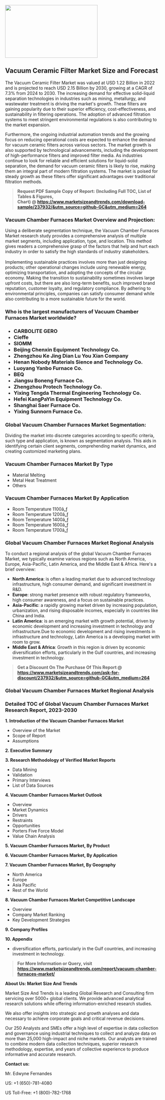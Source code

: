 <p><img class="alignnone size-medium wp-image-20088" src="https://ffe5etoiles.com/wp-content/uploads/2024/12/MST1-300x171.png" alt="" width="300" height="171" /></p><h2>Vacuum Ceramic Filter Market Size and Forecast</h2><p>The Vacuum Ceramic Filter Market was valued at USD 1.22 Billion in 2022 and is projected to reach USD 2.15 Billion by 2030, growing at a CAGR of 7.3% from 2024 to 2030. The increasing demand for effective solid-liquid separation technologies in industries such as mining, metallurgy, and wastewater treatment is driving the market's growth. These filters are gaining popularity due to their superior efficiency, cost-effectiveness, and sustainability in filtering operations. The adoption of advanced filtration systems to meet stringent environmental regulations is also contributing to the market expansion.</p><p>Furthermore, the ongoing industrial automation trends and the growing focus on reducing operational costs are expected to enhance the demand for vacuum ceramic filters across various sectors. The market growth is also supported by technological advancements, including the development of high-performance filters and improved filter media. As industries continue to look for reliable and efficient solutions for liquid-solid separation, the demand for vacuum ceramic filters is likely to rise, making them an integral part of modern filtration systems. The market is poised for steady growth as these filters offer significant advantages over traditional filtration methods.</p></p><blockquote id="" class=""><strong>Request PDF Sample Copy of Report: (Including Full TOC, List of Tables &amp; Figures, Chart)&nbsp;@&nbsp;<strong><a href="https://www.marketsizeandtrends.com/download-sample/237932/&utm_source=github-GC&utm_medium=264" target="_blank">https://www.marketsizeandtrends.com/download-sample/237932/&utm_source=github-GC&utm_medium=264</a></strong></strong></blockquote><h3 id="" class="">Vacuum Chamber Furnaces Market&nbsp;Overview and Projection:</h3><p id="" class="">Using a deliberate segmentation technique, the Vacuum Chamber Furnaces Market research study provides a comprehensive analysis of multiple market segments, including application, type, and location. This method gives readers a comprehensive grasp of the factors that help and hurt each industry in order to satisfy the high standards of industry stakeholders. <br /> <br />Implementing sustainable practices involves more than just designing products; other operational changes include using renewable energy, optimizing transportation, and adopting the concepts of the circular economy. Making the transition to sustainability sometimes involves large upfront costs, but there are also long-term benefits, such improved brand reputation, customer loyalty, and regulatory compliance. By adhering to environmental principles, companies can satisfy consumer demand while also contributing to a more sustainable future for the world.</p><h3 id="" class="">Who is the largest manufacturers of&nbsp;Vacuum Chamber Furnaces Market worldwide?</h3><h3 class=""><p><ul><li>CARBOLITE GERO </li><li> Cieffe </li><li> SIOMM </li><li> Beijing Chenxin Equipment Technology Co. </li><li> Zhengzhou Ke Jing Dian Lu You Xian Company </li><li> Henan Nobody Materials Sience and Technology Co. </li><li> Luoyang Yanbo Furnace Co. </li><li> BEQ </li><li> Jiangsu Boneng Furnace Co. </li><li> Zhengzhou Protech Technology Co. </li><li> Yixing Tengda Thermal Engineering Technology Co. </li><li> Hefei KangPaYin Equipment Technology Co. </li><li> Shanghai Saer Furnace Co. </li><li> Yixing Sunnorn Furnace Co.</li></ul></p></h3><h3 id="" class="">Global&nbsp;Vacuum Chamber Furnaces Market Segmentation:</h3><p id="" class="">Dividing the market into discrete categories according to specific criteria, such type and application, is known as segmentation analysis. This aids in identifying certain client segments, comprehending market dynamics, and creating customized marketing plans.</p><h3 id="" class="">Vacuum Chamber Furnaces Market&nbsp;By Type</h3><p><p><ul><li>Material Melting</li><li> Metal Heat Treatment</li><li> Others</p></li></ul></p></p><h3 id="" class="">Vacuum Chamber Furnaces Market&nbsp;By Application</h3><p class=""><p><ul><li>Room Temperature 1100â„ƒ</li><li> Room Temperature 1200â„ƒ</li><li> Room Temperature 1400â„ƒ</li><li> Room Temperature 1600â„ƒ</li><li> Room Temperature 1700â„ƒ</li></ul></p></p><h3 id="" class="">Global Vacuum Chamber Furnaces Market Regional Analysis</h3><p id="" class="">To conduct a regional analysis of the global Vacuum Chamber Furnaces Market, we typically examine various regions such as North America, Europe, Asia-Pacific, Latin America, and the Middle East &amp; Africa. Here's a brief overview:</p><ul><li><strong>North America</strong>: is often a leading market due to advanced technology infrastructure, high consumer demand, and significant investment in R&amp;D.</li><li><strong>Europe</strong>: strong market presence with robust regulatory frameworks, high consumer awareness, and a focus on sustainable practices.</li><li><strong>Asia-Pacific</strong>: a rapidly growing market driven by increasing population, urbanization, and rising disposable incomes, especially in countries like China and India.</li><li><strong>Latin America</strong>: is an emerging market with growth potential, driven by economic development and increasing investment in technology and infrastructure.Due to economic development and rising investments in infrastructure and technology, Latin America is a developing market with room to grow.</li><li><strong>Middle East &amp; Africa</strong>: Growth in this region is driven by economic diversification efforts, particularly in the Gulf countries, and increasing investment in technology.</li></ul><blockquote id="" class=""><strong>Get a Discount On The Purchase Of This Report @ <strong><a href="https://www.marketsizeandtrends.com/ask-for-discount/237932/&utm_source=github-GC&utm_medium=264" target="_blank">https://www.marketsizeandtrends.com/ask-for-discount/237932/&utm_source=github-GC&utm_medium=264</a></strong></strong></blockquote><h3 id="" class="">Global Vacuum Chamber Furnaces Market Regional Analysis</h3><h3 id="" class="">Detailed TOC of Global Vacuum Chamber Furnaces Market Research Report, 2023-2030</h3><p id="" class=""><strong>1. Introduction of the Vacuum Chamber Furnaces Market</strong></p><ul><li>Overview of the Market</li><li>Scope of Report</li><li>Assumptions</li></ul><p id="" class=""><strong>2. Executive Summary</strong></p><p id="" class=""><strong>3. Research Methodology of Verified Market Reports</strong></p><ul><li>Data Mining</li><li>Validation</li><li>Primary Interviews</li><li>List of Data Sources</li></ul><p id="" class=""><strong>4. Vacuum Chamber Furnaces Market Outlook</strong></p><ul><li>Overview</li><li>Market Dynamics</li><li>Drivers</li><li>Restraints</li><li>Opportunities</li><li>Porters Five Force Model</li><li>Value Chain Analysis</li></ul><p id="" class=""><strong>5. Vacuum Chamber Furnaces Market, By Product</strong></p><p id="" class=""><strong>6. Vacuum Chamber Furnaces Market, By Application</strong></p><p id="" class=""><strong>7. Vacuum Chamber Furnaces Market, By Geography</strong></p><ul><li>North America</li><li>Europe</li><li>Asia Pacific</li><li>Rest of the World</li></ul><p id="" class=""><strong>8. Vacuum Chamber Furnaces Market Competitive Landscape</strong></p><ul><li>Overview</li><li>Company Market Ranking</li><li>Key Development Strategies</li></ul><p id="" class=""><strong>9. Company Profiles</strong></p><p id="" class=""><strong>10. Appendix</strong></p><ul><li>diversification efforts, particularly in the Gulf countries, and increasing investment in technology.</li></ul><blockquote id="" class=""><strong>For More Information or Query, visit <strong><strong><a href="https://www.marketsizeandtrends.com/report/vacuum-chamber-furnaces-market/" target="_blank">https://www.marketsizeandtrends.com/report/vacuum-chamber-furnaces-market/</a></strong></strong></strong></blockquote><p id="" class=""><strong>About Us: Market Size And Trends</strong></p><p id="" class="">Market Size And Trends is a leading Global Research and Consulting firm servicing over 5000+ global clients. We provide advanced analytical research solutions while offering information-enriched research studies.</p><p id="" class="">We also offer insights into strategic and growth analyses and data necessary to achieve corporate goals and critical revenue decisions.</p><p id="" class="">Our 250 Analysts and SMEs offer a high level of expertise in data collection and governance using industrial techniques to collect and analyze data on more than 25,000 high-impact and niche markets. Our analysts are trained to combine modern data collection techniques, superior research methodology, expertise, and years of collective experience to produce informative and accurate research.</p><p id="" class=""><strong>Contact us:</strong></p><p id="" class="">Mr. Edwyne Fernandes</p><p id="" class="">US: +1 (650)-781-4080</p><p id="" class="">US Toll-Free: +1 (800)-782-1768</p>
